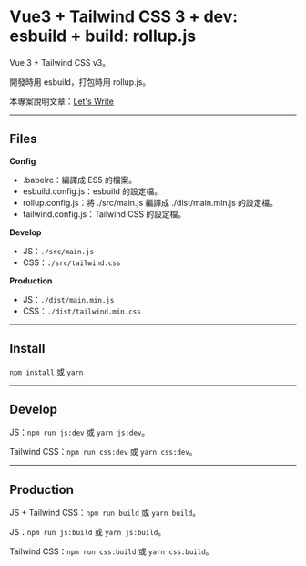# Vue3 + Tailwind CSS 3 + dev: esbuild + build: rollup.js

Vue 3 + Tailwind CSS v3。

開發時用 esbuild，打包時用 rollup.js。

本專案說明文章：[Let's Write](https://www.letswrite.tw/vue-tailwind-esbuild-rollup/)

---

## Files

**Config**

- .babelrc：編譯成 ES5 的檔案。
- esbuild.config.js：esbuild 的設定檔。
- rollup.config.js：將 ./src/main.js 編譯成 ./dist/main.min.js 的設定檔。
- tailwind.config.js：Tailwind CSS 的設定檔。

**Develop**

- JS：`./src/main.js`
- CSS：`./src/tailwind.css`

**Production**

- JS：`./dist/main.min.js`
- CSS：`./dist/tailwind.min.css`

---

## Install

`npm install` 或 `yarn`

---

## Develop

JS：`npm run js:dev` 或 `yarn js:dev`。

Tailwind CSS：`npm run css:dev` 或 `yarn css:dev`。

---

## Production

JS + Tailwind CSS：`npm run build` 或 `yarn build`。

JS：`npm run js:build` 或 `yarn js:build`。

Tailwind CSS：`npm run css:build` 或 `yarn css:build`。